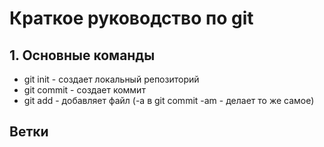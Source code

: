 # Краткое руководство по git
## 1. Основные команды
* git init - создает локальный репозиторий
* git commit - создает коммит
* git add - добавляет файл (-a в git commit -am - делает то же самое)
## Ветки